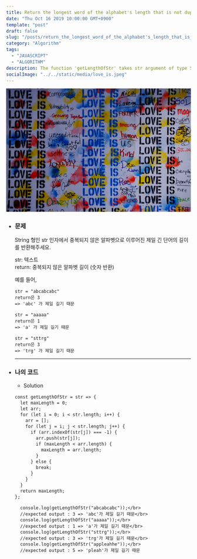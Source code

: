 ```yaml
---
title: Return the longest word of the alphabet's length that is not duplicated
date: "Thu Oct 16 2019 10:00:00 GMT+0900"
template: "post"
draft: false
slug: "/posts/return_the_longest_word_of_the_alphabet's_length_that_is_not_duplicated/"
category: "Algorithm"
tags:
  - "JAVASCRIPT"
  - "ALGORITHM"
description: The function 'getLengthOfStr' takes str argument of type String. Return the longest word of the alphabet's length that is not duplicated.
socialImage: "../../static/media/love_is.jpeg"
---
```


<img src="../../static/media/love_is.jpeg">

- ### 문제

  String 형인 str 인자에서 중복되지 않은 알파벳으로 이루어진 제일 긴 단어의 길이를 반환해주세요.

  str: 텍스트</br>
  return: 중복되지 않은 알파벳 길이 (숫자 반환)

  예를 들어,

  ```
  str = "abcabcabc"
  return은 3
  => 'abc' 가 제일 길기 때문
  ```

  ```
  str = "aaaaa"
  return은 1
  => 'a' 가 제일 길기 때문
  ```

  ```
  str = "sttrg"
  return은 3
  => 'trg' 가 제일 길기 때문
  ```

  ***

- ### 나의 코드

  - Solution

  ```
  const getLengthOfStr = str => {
    let maxLength = 0;
    let arr;
    for (let i = 0; i < str.length; i++) {
      arr = [];
      for (let j = i; j < str.length; j++) {
        if (arr.indexOf(str[j]) === -1) {
          arr.push(str[j]);
          if (maxLength < arr.length) {
            maxLength = arr.length;
          }
        } else {
          break;
        }
      }
    }
    return maxLength;
  };
  ```

        console.log(getLengthOfStr("abcabcabc"));</br>
        //expected output : 3 => 'abc'가 제일 길기 때문</br>
        console.log(getLengthOfStr("aaaaa"));</br>
        //expected output : 1 => 'a'가 제일 길기 때문</br>
        console.log(getLengthOfStr("sttrg"));</br>
        //expected output : 3 => 'trg'가 제일 길기 때문</br>
        console.log(getLengthOfStr("appleahhe"));</br>
        //expected output : 5 => 'pleah'가 제일 길기 때문

